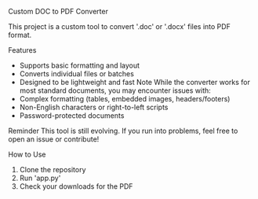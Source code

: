 Custom DOC to PDF Converter 

This project is a custom tool to convert '.doc' or '.docx' files into PDF format.

 Features
- Supports basic formatting and layout
- Converts individual files or batches
- Designed to be lightweight and fast
 Note
While the converter works for most standard documents, you may encounter issues with:
- Complex formatting (tables, embedded images, headers/footers)
- Non-English characters or right-to-left scripts
- Password-protected documents

 Reminder
This tool is still evolving. If you run into problems, feel free to open an issue or contribute!

How to Use
1. Clone the repository
2. Run 'app.py'
3. Check your downloads for the PDF
